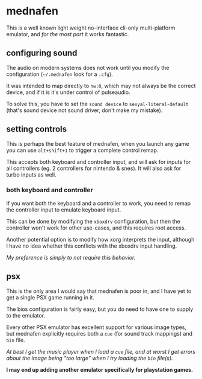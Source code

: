 
# mednafen

This is a well known light weight no-interface cli-only multi-platform emulator, and _for the most part_ it works fantastic.


## configuring sound

The audio on modern systems does not work until you modify the configuration (`~/.mednafen` look for a `.cfg`).

It was intended to map directly to `hw:0`, which may not always be the correct device, and if it is it's under control of pulseaudio.

To solve this, you have to set the `sound device` to `sexyal-literal-default` (that's sound device not sound driver, don't make my mistake).


## setting controls

This is perhaps the best feature of mednafen, when you launch any game you can use `alt+shift+1` to trigger a complete control remap.

This accepts both keyboard and controller input, and will ask for inputs for all controllers (eg. 2 controllers for nintendo & snes).  It will also ask for turbo inputs as well.


### both keyboard and controller

If you want both the keyboard and a controller to work, you need to remap the controller input to emulate keyboard input.

This can be done by modifying the `xboxdrv` configuration, but then the controller won't work for other use-cases, and this requires root access.

Another potential option is to modify how xorg interprets the input, although I have no idea whether this conflicts with the xboxdrv input handling.

_My preference is simply to not require this behavior._


## psx

This is the only area I would say that mednafen is poor in, and I have yet to get a single PSX game running in it.

The bios configuration is fairly easy, but you do need to have one to supply to the emulator.

Every other PSX emulator has excellent support for various image types, but mednafen explicitly requires both a `cue` (for sound track mappings) and `bin` file.

_At best I get the music player when I load a `cue` file, and at worst I get errors about the image being "too large" when I try loading the `bin` file(s)._

**I may end up adding another emulator specifically for playstation games.**
